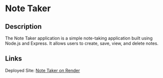 # Note Taker 

## Description
The Note Taker application is a simple note-taking application built using Node.js and Express. It allows users to create, save, view, and delete notes.

## Links
Deployed Site: [Note Taker on Render](https://note-taker-accr.onrender.com)
